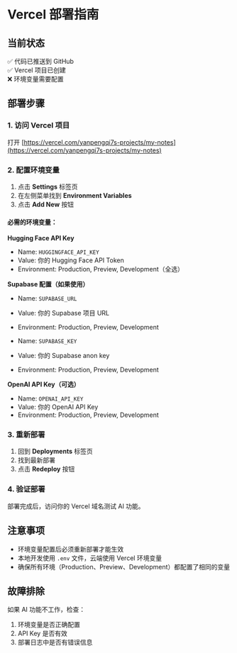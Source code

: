 # Vercel 部署指南

## 当前状态
✅ 代码已推送到 GitHub  
✅ Vercel 项目已创建  
❌ 环境变量需要配置

## 部署步骤

### 1. 访问 Vercel 项目
打开 [https://vercel.com/yanpengqi7s-projects/my-notes](https://vercel.com/yanpengqi7s-projects/my-notes)

### 2. 配置环境变量
1. 点击 **Settings** 标签页
2. 在左侧菜单找到 **Environment Variables**
3. 点击 **Add New** 按钮

#### 必需的环境变量：

**Hugging Face API Key**
- Name: `HUGGINGFACE_API_KEY`
- Value: 你的 Hugging Face API Token
- Environment: Production, Preview, Development（全选）

**Supabase 配置（如果使用）**
- Name: `SUPABASE_URL`
- Value: 你的 Supabase 项目 URL
- Environment: Production, Preview, Development

- Name: `SUPABASE_KEY`
- Value: 你的 Supabase anon key
- Environment: Production, Preview, Development

**OpenAI API Key（可选）**
- Name: `OPENAI_API_KEY`
- Value: 你的 OpenAI API Key
- Environment: Production, Preview, Development

### 3. 重新部署
1. 回到 **Deployments** 标签页
2. 找到最新部署
3. 点击 **Redeploy** 按钮

### 4. 验证部署
部署完成后，访问你的 Vercel 域名测试 AI 功能。

## 注意事项
- 环境变量配置后必须重新部署才能生效
- 本地开发使用 `.env` 文件，云端使用 Vercel 环境变量
- 确保所有环境（Production、Preview、Development）都配置了相同的变量

## 故障排除
如果 AI 功能不工作，检查：
1. 环境变量是否正确配置
2. API Key 是否有效
3. 部署日志中是否有错误信息 